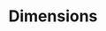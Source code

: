 ---
bigquery: https://console.cloud.google.com/bigquery?p=covid-19-dimensions-ai&page=table&d=data&t=publications
contributors: Digital Science, https://www.digital-science.com/
cost: Free for personal, non-commercial use.
description: Dimensions contains more than 100 million publications, ranging from
  articles published in scholarly journals, books and book chapters, to preprints
  and conference proceedings. All publications are contextualized with linked data
  sets, funding, publications, patents, clinical trials, and policy documents. You
  can also view associated categories, funders, institutions, and researcher profiles.
documentation: https://docs.dimensions.ai/bigquery/index.html
last_edit: 04/09/2022, 20:44:17
location: https://www.dimensions.ai/products/free/
maintained_by: Digital Science, https://www.digital-science.com/
schema_fields:
- priority_year
- reference_ids
- date_print
- funding_nzd
- external_ids
- funder_org_cities
- research_org_city_names
- family_members_ids
- cited_by_ids
- research_orgs
- citation_string
- journal
- funding_details
- associated_grant_ids
- current_assignee
- funding_currency
- mesh_terms
- category_hrcs_hc
- publisher
- labels
- isbn
- type
- research_org_cities
- categories
- pmid
- funder_org
- original_assignee_orgs
- clinical_trial_ids
- expiration_date
- arxiv_id
- publication_year
- associated_publication_arxiv_id
- inventor_names
- assignee_orgs
- category_for
- grant_number
- associated_publication_doi
- filing_year
- resulting_publication_doi
- book_series_title
- end_year
- expiration_year
- acronym
- category_bra
- research_org_state_names
- organisation_details
- funding_usd
- links
- funder_orgs
- repository_id
- patent_ids
- original_assignee
- concepts
- active_years
- email_address
- associated_publication_pmid
- start_year
- title
- legal_status
- created_date
- kind
- aliases
- subtitles
- phase
- supporting_grant_ids
- funder_org_acronyms
- ipcr
- investigators
- established
- open_access_categories
- issue
- resulting_publication_ids
- eisbn
- associated_publication_id
- funding_chf
- relationships
- date_modified
- end_date
- start_date
- citations_count
- current_assignee_countries
- parent_id
- doi
- funder_org_countries
- funding_eur
- date_normal
- research_org_country_names
- address
- date_inserted
- research_org_state_codes
- filing_date
- current_assignee_orgs
- application_number
- authors
- research_org_countries
- priority_date
- license
- registry
- category_rcdc
- category_hrcs_rac
- altmetrics
- original_abstract
- editors
- date_imported_gbq
- acronyms
- description
- funding_cny
- name
- date_online
- abstract
- types
- funder_org_state_codes
- citations
- interventions
- status
- jurisdiction
- granted_date
- volume
- pages
- category_icrp_cso
- pmcid
- brief_title
- linkout
- category_uoa
- cpc
- foa_number
- funding_amount
- source_id
- journal_lists
- repository_url
- publication_ids
- acknowledgements
- funder_countries
- language
- family_id
- date
- metrics
- gender
- wikipedia_url
- open_access_categories_v2
- granted_year
- funding_aud
- original_title
- repository_name
- id
- original_assignee_countries
- category_icrp_ct
- book_title
- proceedings_title
- assignee_countries
- funding_gbp
- year
- publication_date
- family_count
- conference
- funding_cad
- mesh_headings
- category_sdg
- conditions
- embargo_date
- funding_jpy
- researcher_ids
- legal_events
- filing_status
- category_hra
shortname: dimensions
tags:
- scholarly literature
- patents
- funding
- clinical trials
- academic profiles
terms_of_use: 'Use of both the Dimensions COVID-19 dataset and full Dimensions dataset
  are subject to the Dimensions Terms of use: https://www.dimensions.ai/policies-terms-legal '
title: Dimensions
uuid: dcff88bd-fe6b-4fdb-8159-809bf9d7bc1c
---